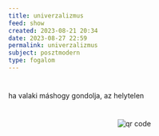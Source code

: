 ```yaml
---
title: univerzalizmus
feed: show
created: 2023-08-21 20:34
date: 2023-08-27 22:59
permalink: univerzalizmus
subject: posztmodern
type: fogalom
---
```

#

ha valaki máshogy gondolja, az helytelen



#
<p style="text-align: center;"><img src="https://chart.googleapis.com/chart?cht=qr&chl=https://notes.andrasdenes.com/univerzalizmus&chs=180x180&choe=UTF-8&chld=L|2" alt="qr code"></p>

